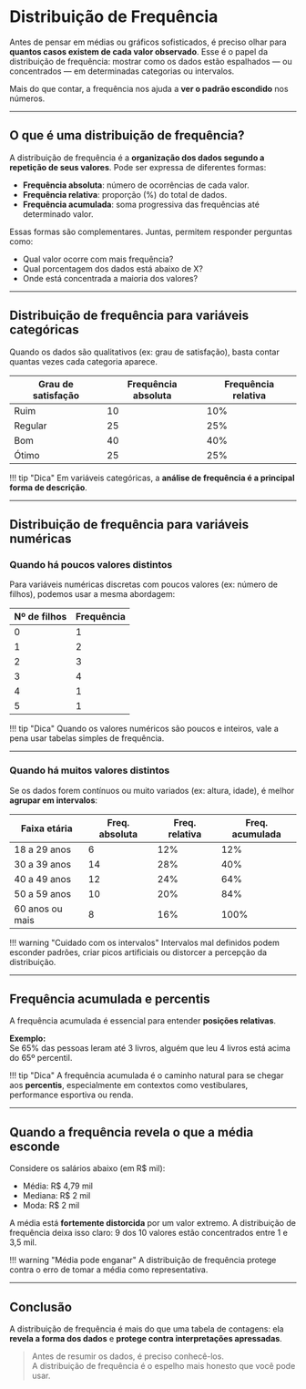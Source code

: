 # Distribuição de Frequência

Antes de pensar em médias ou gráficos sofisticados, é preciso olhar para **quantos casos existem de cada valor observado**. Esse é o papel da distribuição de frequência: mostrar como os dados estão espalhados — ou concentrados — em determinadas categorias ou intervalos.

Mais do que contar, a frequência nos ajuda a **ver o padrão escondido** nos números.

---

## O que é uma distribuição de frequência?

A distribuição de frequência é a **organização dos dados segundo a repetição de seus valores**. Pode ser expressa de diferentes formas:

- **Frequência absoluta**: número de ocorrências de cada valor.
- **Frequência relativa**: proporção (%) do total de dados.
- **Frequência acumulada**: soma progressiva das frequências até determinado valor.

Essas formas são complementares. Juntas, permitem responder perguntas como:

- Qual valor ocorre com mais frequência?
- Qual porcentagem dos dados está abaixo de X?
- Onde está concentrada a maioria dos valores?

---

## Distribuição de frequência para variáveis categóricas

Quando os dados são qualitativos (ex: grau de satisfação), basta contar quantas vezes cada categoria aparece.

| Grau de satisfação | Frequência absoluta | Frequência relativa |
|--------------------|---------------------|---------------------|
| Ruim               | 10                  | 10%                 |
| Regular            | 25                  | 25%                 |
| Bom                | 40                  | 40%                 |
| Ótimo              | 25                  | 25%                 |

!!! tip "Dica"
    Em variáveis categóricas, a **análise de frequência é a principal forma de descrição**.

---

## Distribuição de frequência para variáveis numéricas

### Quando há poucos valores distintos

Para variáveis numéricas discretas com poucos valores (ex: número de filhos), podemos usar a mesma abordagem:

| Nº de filhos | Frequência |
|--------------|------------|
| 0            | 1          |
| 1            | 2          |
| 2            | 3          |
| 3            | 4          |
| 4            | 1          |
| 5            | 1          |

!!! tip "Dica"
    Quando os valores numéricos são poucos e inteiros, vale a pena usar tabelas simples de frequência.

---

### Quando há muitos valores distintos

Se os dados forem contínuos ou muito variados (ex: altura, idade), é melhor **agrupar em intervalos**:

| Faixa etária    | Freq. absoluta | Freq. relativa | Freq. acumulada |
|-----------------|----------------|----------------|------------------|
| 18 a 29 anos    | 6              | 12%            | 12%              |
| 30 a 39 anos    | 14             | 28%            | 40%              |
| 40 a 49 anos    | 12             | 24%            | 64%              |
| 50 a 59 anos    | 10             | 20%            | 84%              |
| 60 anos ou mais | 8              | 16%            | 100%             |

!!! warning "Cuidado com os intervalos"
    Intervalos mal definidos podem esconder padrões, criar picos artificiais ou distorcer a percepção da distribuição.

---

## Frequência acumulada e percentis

A frequência acumulada é essencial para entender **posições relativas**.

**Exemplo:**  
Se 65% das pessoas leram até 3 livros, alguém que leu 4 livros está acima do 65º percentil.

!!! tip "Dica"
    A frequência acumulada é o caminho natural para se chegar aos **percentis**, especialmente em contextos como vestibulares, performance esportiva ou renda.

---

## Quando a frequência revela o que a média esconde

Considere os salários abaixo (em R$ mil):


- Média: R$ 4,79 mil  
- Mediana: R$ 2 mil  
- Moda: R$ 2 mil

A média está **fortemente distorcida** por um valor extremo. A distribuição de frequência deixa isso claro: 9 dos 10 valores estão concentrados entre 1 e 3,5 mil.

!!! warning "Média pode enganar"
    A distribuição de frequência protege contra o erro de tomar a média como representativa.

---

## Conclusão

A distribuição de frequência é mais do que uma tabela de contagens: ela **revela a forma dos dados** e **protege contra interpretações apressadas**.

> Antes de resumir os dados, é preciso conhecê-los.  
> A distribuição de frequência é o espelho mais honesto que você pode usar.
